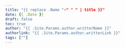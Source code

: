```yaml
---
title: "{{ replace .Name "-" " " | title }}"
date: {{ .Date }}
draft: false
toc: true
author: "{{ .Site.Params.author.writterName }}"
authorlink: "{{ .Site.Params.author.writterLink }}"
tags: [""]
---
```

